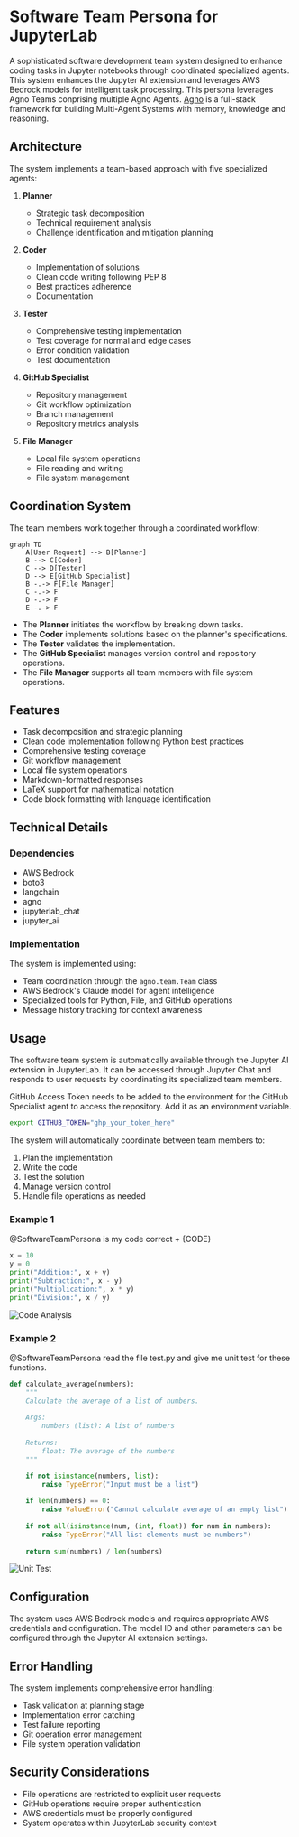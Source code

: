 # Software Team Persona for JupyterLab

A sophisticated software development team system designed to enhance coding tasks in Jupyter notebooks through coordinated specialized agents. This system enhances the Jupyter AI extension and leverages AWS Bedrock models for intelligent task processing. This persona leverages Agno Teams conprising multiple Agno Agents. [Agno](https://docs.agno.com/introduction) is a full-stack framework for building Multi-Agent Systems with memory, knowledge and reasoning. 

## Architecture

The system implements a team-based approach with five specialized agents:

1. **Planner**
   - Strategic task decomposition
   - Technical requirement analysis
   - Challenge identification and mitigation planning

2. **Coder**
   - Implementation of solutions
   - Clean code writing following PEP 8
   - Best practices adherence
   - Documentation

3. **Tester**
   - Comprehensive testing implementation
   - Test coverage for normal and edge cases
   - Error condition validation
   - Test documentation

4. **GitHub Specialist**
   - Repository management
   - Git workflow optimization
   - Branch management
   - Repository metrics analysis

5. **File Manager**
   - Local file system operations
   - File reading and writing
   - File system management

## Coordination System

The team members work together through a coordinated workflow:

```mermaid
graph TD
    A[User Request] --> B[Planner]
    B --> C[Coder]
    C --> D[Tester]
    D --> E[GitHub Specialist]
    B -.-> F[File Manager]
    C -.-> F
    D -.-> F
    E -.-> F
```

- The **Planner** initiates the workflow by breaking down tasks.
- The **Coder** implements solutions based on the planner's specifications.
- The **Tester** validates the implementation.
- The **GitHub Specialist** manages version control and repository operations.
- The **File Manager** supports all team members with file system operations.

## Features

- Task decomposition and strategic planning
- Clean code implementation following Python best practices
- Comprehensive testing coverage
- Git workflow management
- Local file system operations
- Markdown-formatted responses
- LaTeX support for mathematical notation
- Code block formatting with language identification

## Technical Details

### Dependencies

- AWS Bedrock
- boto3
- langchain
- agno
- jupyterlab_chat
- jupyter_ai

### Implementation

The system is implemented using:
- Team coordination through the `agno.team.Team` class
- AWS Bedrock's Claude model for agent intelligence
- Specialized tools for Python, File, and GitHub operations
- Message history tracking for context awareness

## Usage

The software team system is automatically available through the Jupyter AI extension in JupyterLab. It can be accessed through Jupyter Chat and responds to user requests by coordinating its specialized team members.

GitHub Access Token needs to be added to the environment for the GitHub Specialist agent to access the repository. Add it as an environment variable. 
```bash
export GITHUB_TOKEN="ghp_your_token_here"
```

The system will automatically coordinate between team members to:
 1. Plan the implementation
 2. Write the code
 3. Test the solution
 4. Manage version control
 5. Handle file operations as needed

### Example 1

@SoftwareTeamPersona is my code correct + {CODE}

```python
x = 10
y = 0
print("Addition:", x + y)
print("Subtraction:", x - y)
print("Multiplication:", x * y)
print("Division:", x / y)
```

![Code Analysis](images/code_analysis.png)

### Example 2

@SoftwareTeamPersona read the file test.py and give me unit test for these functions.

```python
def calculate_average(numbers):
    """
    Calculate the average of a list of numbers.
    
    Args:
        numbers (list): A list of numbers
    
    Returns:
        float: The average of the numbers
    """

    if not isinstance(numbers, list):
        raise TypeError("Input must be a list")
    
    if len(numbers) == 0:
        raise ValueError("Cannot calculate average of an empty list")
    
    if not all(isinstance(num, (int, float)) for num in numbers):
        raise TypeError("All list elements must be numbers")
    
    return sum(numbers) / len(numbers)
```

![Unit Test](images/unit_test.png) 

## Configuration

The system uses AWS Bedrock models and requires appropriate AWS credentials and configuration. The model ID and other parameters can be configured through the Jupyter AI extension settings.

## Error Handling

The system implements comprehensive error handling:
- Task validation at planning stage
- Implementation error catching
- Test failure reporting
- Git operation error management
- File system operation validation

## Security Considerations

- File operations are restricted to explicit user requests
- GitHub operations require proper authentication
- AWS credentials must be properly configured
- System operates within JupyterLab security context
